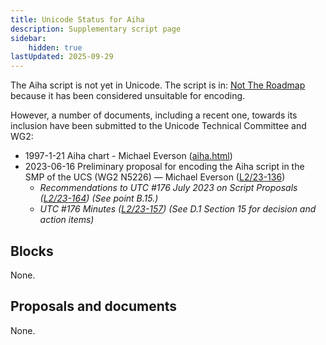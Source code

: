 ```yaml
---
title: Unicode Status for Aiha
description: Supplementary script page
sidebar:
    hidden: true
lastUpdated: 2025-09-29
---
```


The Aiha script is not yet in Unicode. The script is in: [Not The Roadmap](http://www.unicode.org/roadmaps/not-the-roadmap/) because it has been considered unsuitable for encoding.

However, a number of documents, including a recent one, towards its inclusion have been submitted to the Unicode Technical Committee and WG2:
- 1997-1-21 Aiha chart - Michael Everson ([aiha.html](http://www.evertype.com/standards/csur/aiha.html))
- 2023-06-16 Preliminary proposal for encoding the Aiha script in the SMP of the UCS (WG2 N5226) — Michael Everson ([L2/23-136](http://www.unicode.org/cgi-bin/GetMatchingDocs.pl?L2/23-136))
  - _Recommendations to UTC #176 July 2023 on Script Proposals ([L2/23-164](http://www.unicode.org/cgi-bin/GetMatchingDocs.pl?L2/23-164)) (See point B.15.)_
  - _UTC #176 Minutes ([L2/23-157](https://www.unicode.org/L2/L2023/23157.htm)) (See D.1 Section 15 for decision and action items)_

## Blocks

None.

## Proposals and documents

None.
